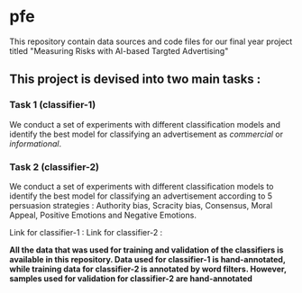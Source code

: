 # pfe
This repository contain data sources and code files for our final year project titled "Measuring Risks with AI-based Targted Advertising"

## This project is devised into two main tasks : 

### **Task 1**  (classifier-1)
We conduct a set of experiments with different classification models and identify the best model for classifying an advertisement as *commercial* or *informational*. 


### **Task 2**  (classifier-2)
We conduct a set of experiments with different classification models to identify the best model for classifying an advertisement according to 5 persuasion strategies : Authority bias, Scracity bias, Consensus, Moral Appeal, Positive Emotions and Negative Emotions.


Link for classifier-1  : 
Link for classifier-2 : 

**All the data that was used for training and validation of the classifiers is available in this repository. Data used for classifier-1 is hand-annotated, while training data for classifier-2 is annotated by word filters. However, samples used for validation for classifier-2 are hand-annotated**
 